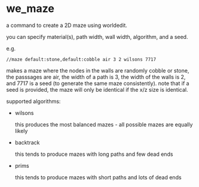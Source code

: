 # we_maze

a command to create a 2D maze using worldedit.

you can specify material(s), path width, wall width, algorithm, and a seed.

e.g.
```
//maze default:stone,default:cobble air 3 2 wilsons 7717
```

makes a maze where the nodes in the walls are randomly cobble or stone, the passsages are air, the width of a path is
3, the width of the walls is 2, and 7717 is a seed (to generate the same maze consistently). note that if a seed is
provided, the maze will only be identical if the x/z size is identical.

supported algorithms:

* wilsons

  this produces the most balanced mazes - all possible mazes are equally likely

* backtrack

  this tends to produce mazes with long paths and few dead ends

* prims

  this tends to produce mazes with short paths and lots of dead ends
